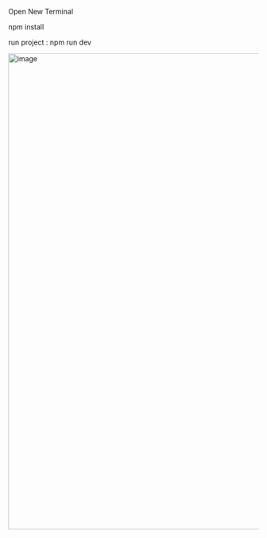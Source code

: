 Open New Terminal


npm install

run project : npm run dev

<img width="957" alt="image" src="https://github.com/user-attachments/assets/485623ae-f065-40b5-bb8a-5efdc13ad39e" />

